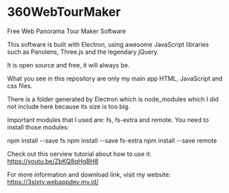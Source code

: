 # 360WebTourMaker
Free Web Panorama Tour Maker Software

This software is built with Electron, using awesome JavaScript libraries such as Panolens, Three.js and the legendary jQuery.

It is open source and free, it will always be.

What you see in this repository are only my main app HTML, JavaScript and css files. 

There is a folder generated by Electron which is node_modules which I did not include here because its size is too big. 

Important modules that I used are: fs, fs-extra and remote. You need to install those modules:

npm install --save fs
npm install --save fs-extra
npm install --save remote

Check out this oerview tutorial about how to use it: https://youtu.be/ZbKQ8qHgBH8

For more information and download link, visit my website: https://3sixty.webappdev.my.id/
